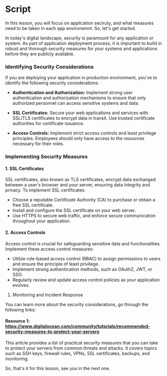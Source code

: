 # Script
In this lesson, you will focus on application seciruty, and what measures need to be taken in each app environemnt. So, let's get started.

In today's digital landscape, security is paramount for any application or system. As part of application deployment process, it is important to build in robust and thorough security measures for your systems and applications before they are publicly available.

### Identifying Security Considerations
If you are deploying your application in production environment, you've to identify the following security considerations:

- **Authentication and Authorization:** Implement strong user authentication and authorization mechanisms to ensure that only authorized personnel can access sensitive systems and data.

- **SSL Certificates:** Secure your web applications and services with SSL/TLS certificates to encrypt data in transit. Use trusted certificate authorities for certificate issuance.

- **Access Controls:** Implement strict access controls and least privilege principles. Employees should only have access to the resources necessary for their roles.

### Implementing Security Measures

#### 1. SSL Certificates
SSL certificates, also known as TLS certificates, encrypt data exchanged between a user's browser and your server, ensuring data integrity and privacy. To implement SSL certificates:

- Choose a reputable Certificate Authority (CA) to purchase or obtain a free SSL certificate.
- Install and configure the SSL certificate on your web server.
- Use HTTPS to secure web traffic, and enforce secure communication throughout your application.
  
#### 2. Access Controls
Access control is crucial for safeguarding sensitive data and functionalities. Implement these access control measures:

- Utilize role-based access control (RBAC) to assign permissions to users and ensure the principle of least privilege.
- Implement strong authentication methods, such as OAuth2, JWT, or SSO.
- Regularly review and update access control policies as your application evolves.
1. Monitoring and Incident Response

You can learn more about the security considerations, go through the following links:

#### Resource 1: https://www.digitalocean.com/community/tutorials/recommended-security-measures-to-protect-your-servers
This article provides a list of practical security measures that you can take to protect your servers from common threats and attacks. It covers topics such as SSH keys, firewall rules, VPNs, SSL certificates, backups, and monitoring.

So, that's it for this lesson, see you in the next one.